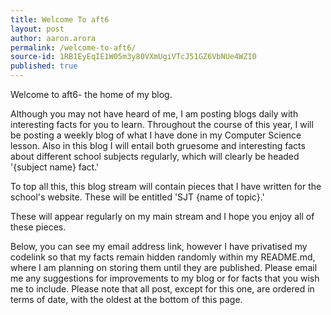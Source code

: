 ```yaml
---
title: Welcome To aft6
layout: post
author: aaron.arora
permalink: /welcome-to-aft6/
source-id: 1RB1EyEqIE1W05m3y80VXmUgiVTcJ51GZ6VbNUe4WZI0
published: true
---
```

Welcome to aft6- the home of my blog. 

Although you may not have heard of me, I am posting blogs daily with interesting facts for you to learn. Throughout the course of this year, I will be posting a weekly blog of what I have done in my Computer Science lesson. Also in this blog I will entail both gruesome and interesting facts about different school subjects regularly, which will clearly be headed '{subject name} fact.'

To top all this, this blog stream will contain pieces that I have written for the school's website. These will be entitled 'SJT {name of topic}.'

These will appear regularly on my main stream and I hope you enjoy all of these pieces. 

Below, you can see my email address link, however I have privatised my codelink so that my facts remain hidden randomly within my README.md, where I am planning on storing them until they are published. Please email me any suggestions for improvements to my blog or for facts that you wish me to include. Please note that all post, except for this one, are ordered in terms of date, with the oldest at the bottom of this page. 


